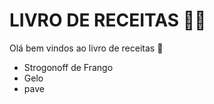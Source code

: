 # LIVRO DE RECEITAS :man_cook:

Olá bem vindos ao livro de receitas :lantern:

- Strogonoff de Frango
- Gelo
- pave

